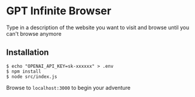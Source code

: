 # GPT Infinite Browser

Type in a description of the website you want to visit and browse until you can't browse anymore

## Installation

```
$ echo "OPENAI_API_KEY=sk-xxxxxx" > .env
$ npm install
$ node src/index.js
```

Browse to `localhost:3000` to begin your adventure
